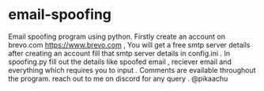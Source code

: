 # email-spoofing
Email spoofing program using python. 
Firstly create an account on brevo.com https://www.brevo.com , 
You will get a free smtp server details after creating an  account
fill that smtp server details in config.ini . 
In spoofing.py fill out the details like spoofed email , reciever email and everything which requires you to input . 
Comments are evailable throughout the program.
reach out to me on discord for any query . @pikaachu
